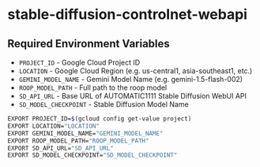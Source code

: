 # stable-diffusion-controlnet-webapi

## Required Environment Variables
- `PROJECT_ID` - Google Cloud Project ID
- `LOCATION` - Google Cloud Region (e.g. us-central1, asia-southeast1, etc.)
- `GEMINI_MODEL_NAME` - Gemini Model Name (e.g. gemini-1.5-flash-002)
- `ROOP_MODEL_PATH` - Full path to the roop model
- `SD_API_URL` - Base URL of AUTOMATIC1111 Stable Diffusion WebUI API
- `SD_MODEL_CHECKPOINT` - Stable Diffusion Model Name

```bash
EXPORT PROJECT_ID=$(gcloud config get-value project)
EXPORT LOCATION="LOCATION"
EXPORT GEMINI_MODEL_NAME="GEMINI_MODEL_NAME"
EXPORT ROOP_MODEL_PATH="ROOP_MODEL_PATH"
EXPORT SD_API_URL="SD_API_URL"
EXPORT SD_MODEL_CHECKPOINT="SD_MODEL_CHECKPOINT"
```

